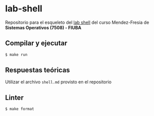 # lab-shell

Repositorio para el esqueleto del [lab shell](https://fisop.github.io/7508/lab/shell) del curso Mendez-Fresia de **Sistemas Operativos (7508) - FIUBA**

## Compilar y ejecutar

```bash
$ make run
```

## Respuestas teóricas

Utilizar el archivo `shell.md` provisto en el repositorio

## Linter

```bash
$ make format
```